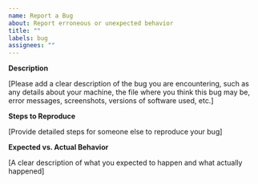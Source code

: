 ```yaml
---
name: Report a Bug
about: Report erroneous or unexpected behavior
title: ""
labels: bug
assignees: ""
---
```


**Description**

[Please add a clear description of the bug you are encountering, such as any details about your machine, the file where you think this bug may be, error messages, screenshots, versions of software used, etc.]

**Steps to Reproduce**

[Provide detailed steps for someone else to reproduce your bug]

**Expected vs. Actual Behavior**

[A clear description of what you expected to happen and what actually happened]
